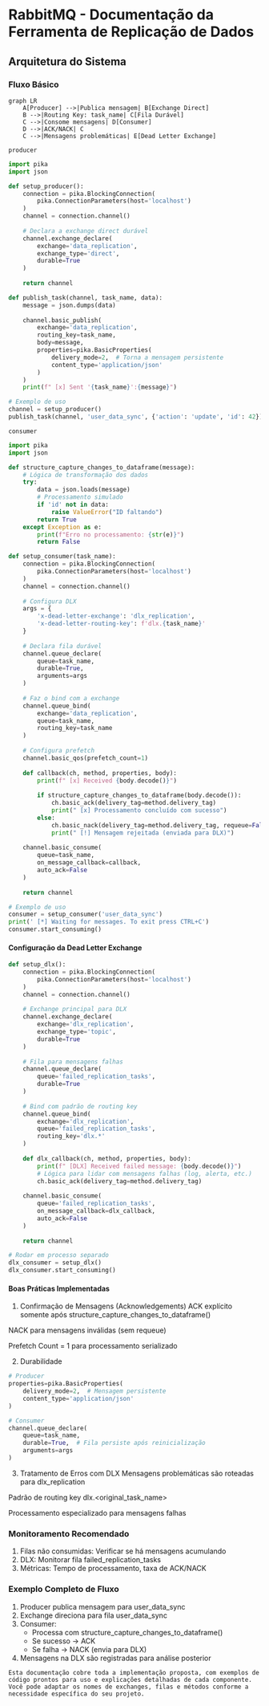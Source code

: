 # RabbitMQ - Documentação da Ferramenta de Replicação de Dados

## Arquitetura do Sistema

### Fluxo Básico
```mermaid
graph LR
    A[Producer] -->|Publica mensagem| B[Exchange Direct]
    B -->|Routing Key: task_name| C[Fila Durável]
    C -->|Consome mensagens| D[Consumer]
    D -->|ACK/NACK| C
    C -->|Mensagens problemáticas| E[Dead Letter Exchange]
```

`producer`
```python
import pika
import json

def setup_producer():
    connection = pika.BlockingConnection(
        pika.ConnectionParameters(host='localhost')
    )
    channel = connection.channel()
    
    # Declara a exchange direct durável
    channel.exchange_declare(
        exchange='data_replication',
        exchange_type='direct',
        durable=True
    )
    
    return channel

def publish_task(channel, task_name, data):
    message = json.dumps(data)
    
    channel.basic_publish(
        exchange='data_replication',
        routing_key=task_name,
        body=message,
        properties=pika.BasicProperties(
            delivery_mode=2,  # Torna a mensagem persistente
            content_type='application/json'
        )
    )
    print(f" [x] Sent '{task_name}':{message}")

# Exemplo de uso
channel = setup_producer()
publish_task(channel, 'user_data_sync', {'action': 'update', 'id': 42})
```

`consumer`
```python
import pika
import json

def structure_capture_changes_to_dataframe(message):
    # Lógica de transformação dos dados
    try:
        data = json.loads(message)
        # Processamento simulado
        if 'id' not in data:
            raise ValueError("ID faltando")
        return True
    except Exception as e:
        print(f"Erro no processamento: {str(e)}")
        return False

def setup_consumer(task_name):
    connection = pika.BlockingConnection(
        pika.ConnectionParameters(host='localhost')
    )
    channel = connection.channel()
    
    # Configura DLX
    args = {
        'x-dead-letter-exchange': 'dlx_replication',
        'x-dead-letter-routing-key': f'dlx.{task_name}'
    }
    
    # Declara fila durável
    channel.queue_declare(
        queue=task_name,
        durable=True,
        arguments=args
    )
    
    # Faz o bind com a exchange
    channel.queue_bind(
        exchange='data_replication',
        queue=task_name,
        routing_key=task_name
    )
    
    # Configura prefetch
    channel.basic_qos(prefetch_count=1)
    
    def callback(ch, method, properties, body):
        print(f" [x] Received {body.decode()}")
        
        if structure_capture_changes_to_dataframe(body.decode()):
            ch.basic_ack(delivery_tag=method.delivery_tag)
            print(" [x] Processamento concluído com sucesso")
        else:
            ch.basic_nack(delivery_tag=method.delivery_tag, requeue=False)
            print(" [!] Mensagem rejeitada (enviada para DLX)")
    
    channel.basic_consume(
        queue=task_name,
        on_message_callback=callback,
        auto_ack=False
    )
    
    return channel

# Exemplo de uso
consumer = setup_consumer('user_data_sync')
print(' [*] Waiting for messages. To exit press CTRL+C')
consumer.start_consuming()
```

#### Configuração da Dead Letter Exchange
```python
def setup_dlx():
    connection = pika.BlockingConnection(
        pika.ConnectionParameters(host='localhost')
    )
    channel = connection.channel()
    
    # Exchange principal para DLX
    channel.exchange_declare(
        exchange='dlx_replication',
        exchange_type='topic',
        durable=True
    )
    
    # Fila para mensagens falhas
    channel.queue_declare(
        queue='failed_replication_tasks',
        durable=True
    )
    
    # Bind com padrão de routing key
    channel.queue_bind(
        exchange='dlx_replication',
        queue='failed_replication_tasks',
        routing_key='dlx.*'
    )
    
    def dlx_callback(ch, method, properties, body):
        print(f" [DLX] Received failed message: {body.decode()}")
        # Lógica para lidar com mensagens falhas (log, alerta, etc.)
        ch.basic_ack(delivery_tag=method.delivery_tag)
    
    channel.basic_consume(
        queue='failed_replication_tasks',
        on_message_callback=dlx_callback,
        auto_ack=False
    )
    
    return channel

# Rodar em processo separado
dlx_consumer = setup_dlx()
dlx_consumer.start_consuming()
```

#### Boas Práticas Implementadas
1. Confirmação de Mensagens (Acknowledgements)
ACK explícito somente após structure_capture_changes_to_dataframe()

NACK para mensagens inválidas (sem requeue)

Prefetch Count = 1 para processamento serializado

2. Durabilidade
```python
# Producer
properties=pika.BasicProperties(
    delivery_mode=2,  # Mensagem persistente
    content_type='application/json'
)

# Consumer
channel.queue_declare(
    queue=task_name,
    durable=True,  # Fila persiste após reinicialização
    arguments=args
)
```

3. Tratamento de Erros com DLX
Mensagens problemáticas são roteadas para dlx_replication

Padrão de routing key dlx.<original_task_name>

Processamento especializado para mensagens falhas

### Monitoramento Recomendado
1. Filas não consumidas: Verificar se há mensagens acumulando
2. DLX: Monitorar fila failed_replication_tasks
3. Métricas: Tempo de processamento, taxa de ACK/NACK

### Exemplo Completo de Fluxo
1. Producer publica mensagem para user_data_sync
2. Exchange direciona para fila user_data_sync
3. Consumer:
    - Processa com structure_capture_changes_to_dataframe()
    - Se sucesso → ACK
    - Se falha → NACK (envia para DLX)
4. Mensagens na DLX são registradas para análise posterior

```
Esta documentação cobre toda a implementação proposta, com exemplos de código prontos para uso e explicações detalhadas de cada componente. Você pode adaptar os nomes de exchanges, filas e métodos conforme a necessidade específica do seu projeto.
``` 